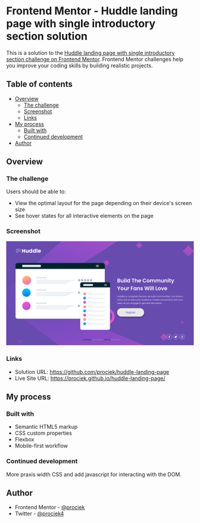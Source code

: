 # Frontend Mentor - Huddle landing page with single introductory section solution

This is a solution to the [Huddle landing page with single introductory section challenge on Frontend Mentor](https://www.frontendmentor.io/challenges/huddle-landing-page-with-a-single-introductory-section-B_2Wvxgi0). Frontend Mentor challenges help you improve your coding skills by building realistic projects.

## Table of contents

- [Overview](#overview)
  - [The challenge](#the-challenge)
  - [Screenshot](#screenshot)
  - [Links](#links)
- [My process](#my-process)
  - [Built with](#built-with)
  - [Continued development](#continued-development)
- [Author](#author)

## Overview

### The challenge

Users should be able to:

- View the optimal layout for the page depending on their device's screen size
- See hover states for all interactive elements on the page

### Screenshot

![my solution](./design/my-solution.png)

### Links

- Solution URL: <https://github.com/prociek/huddle-landing-page>
- Live Site URL: <https://prociek.github.io/huddle-landing-page/>

## My process

### Built with

- Semantic HTML5 markup
- CSS custom properties
- Flexbox
- Mobile-first workflow

### Continued development

More praxis width CSS and add javascript for interacting with the DOM.

## Author

- Frontend Mentor - [@prociek](https://www.frontendmentor.io/profile/prociek)
- Twitter - [@prociek4](https://www.twitter.com/prociek4)
